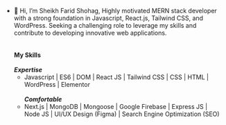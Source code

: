 - 👋 Hi, I’m Sheikh Farid Shohag, 
Highly motivated MERN stack developer with a strong foundation in Javascript, React.js, Tailwind CSS, and WordPress. Seeking a challenging role to leverage my skills and contribute to developing innovative web applications.<br /><br /><br />
**My Skills** <br /><br />
  ***Expertise***
  - Javascript | ES6 | DOM | React JS | Tailwind CSS | CSS | HTML | WordPress | Elementor <br /><br />
  ***Comfortable***
  - Next.js | MongoDB | Mongoose | Google Firebase | Express JS | Node JS | UI/UX Design (Figma) | Search Engine Optimization (SEO)
